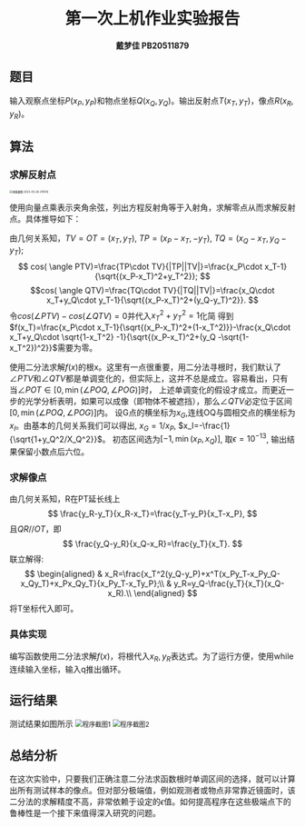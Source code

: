 # <center> 第一次上机作业实验报告</center>

<center> <b> 戴梦佳 PB20511879 </b> </center>

## 题目

输入观察点坐标$P(x_P,y_P)$和物点坐标$Q(x_Q,y_Q)$。输出反射点$T(x_T,y_T)$，像点$R(x_R,y_R)$。



## 算法

### 求解反射点

<img src="./屏幕截图 2023-03-26 210516.png" alt="屏幕截图 2023-03-26 210516" style="zoom: 33%;" />

使用向量点乘表示夹角余弦，列出方程反射角等于入射角，求解零点从而求解反射点。具体推导如下：


由几何关系知，$TV=OT=(x_T,y_T)$, $TP=(x_P-x_T,-y_T)$, $TQ=(x_Q-x_T,y_Q-y_T)$;
$$
cos( \angle PTV)=\frac{TP\cdot TV}{|TP||TV|}=\frac{x_P\cdot x_T-1}{\sqrt{(x_P-x_T)^2+y_T^2}};
$$
$$cos( \angle QTV)=\frac{TQ\cdot TV}{|TQ||TV|}=\frac{x_Q\cdot x_T+y_Q\cdot y_T-1}{\sqrt{(x_P-x_T)^2+(y_Q-y_T)^2}}.
$$
令$cos( \angle PTV)-cos( \angle QTV)=0$并代入$x_T^2+y_T^2=1$化简
得到 $f(x_T)=\frac{x_P\cdot x_T-1}{\sqrt{(x_P-x_T)^2+(1-x_T^2)}}-\frac{x_Q\cdot x_T+y_Q\cdot \sqrt{1-x_T^2} -1}{\sqrt{(x_P-x_T)^2+(y_Q -\sqrt{1-x_T^2})^2}}$需要为零。


使用二分法求解$f(x)$的根x。这里有一点很重要，用二分法寻根时，我们默认了 $\angle PTV$和$\angle QTV$都是单调变化的，但实际上，这并不总是成立。容易看出，只有当$\angle POT \in [0, \min{(\angle POQ,\angle POG)} ]$时， 上述单调变化的假设才成立。而更近一步的光学分析表明，如果可以成像（即物体不被遮挡），那么$\angle QTV$必定位于区间$[0, \min{(\angle POQ,\angle POG)} ]$内。
设G点的横坐标为$x_G$,连线OQ与圆相交点的横坐标为$x_I$。由基本的几何关系我们可以得出, $x_G=1/x_P$, $x_I=-\frac{1}{\sqrt{1+y_Q^2/X_Q^2}}$。
初态区间选为$[-1, \min{(x_P,x_Q)}]$, 取$\epsilon=10^{-13}$, 输出结果保留小数点后六位。



### 求解像点

由几何关系知，R在PT延长线上
$$
\frac{y_R-y_T}{x_R-x_T}=\frac{y_T-y_P}{x_T-x_P},
$$
且$QR//OT$，即
$$
\frac{y_Q-y_R}{x_Q-x_R}=\frac{y_T}{x_T}.
$$
联立解得:
$$
\begin{aligned}
& x_R=\frac{x_T^2(y_Q-y_P)+x^T(x_Py_T-x_Py_Q-x_Qy_T)+x_Px_Qy_T}{x_Py_T-x_Ty_P};\\
& y_R=y_Q-\frac{y_T}{x_T}(x_Q-x_R).\\
\end{aligned}
$$
将T坐标代入即可。


### 具体实现

编写函数使用二分法求解$f(x)$，将根代入$x_R,y_R$表达式。为了运行方便，使用while连续输入坐标，输入q推出循环。



## 运行结果
测试结果如图所示
<img src="./程序截图1.png" alt="程序截图1" style="zoom: 80%;" />
<img src="./程序截图2.png" alt="程序截图2" style="zoom: 80%;" />

## 总结分析
在这次实验中，只要我们正确注意二分法求函数根时单调区间的选择，就可以计算出所有测试样本的像点。但对部分极端值，例如观测者或物点非常靠近镜面时，该二分法的求解精度不高，非常依赖于设定的$\epsilon$值。如何提高程序在这些极端点下的鲁棒性是一个接下来值得深入研究的问题。
